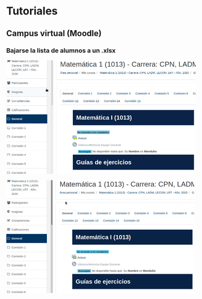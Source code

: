 # Tutoriales

## Campus virtual (Moodle)

### Bajarse la lista de alumnos a un .xlsx

![Bajarse lista alumnos del campus](/assets/tutoriales/bajarseExcelldeEstudiantesCampus.gif)


![Bajarse lista alumnos del campus](/assets/tutoriales/bajarseLista.gif)